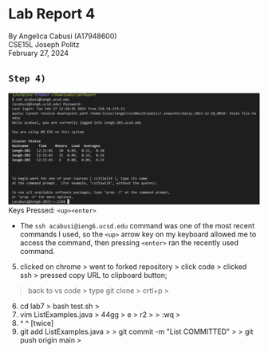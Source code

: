 # Lab Report 4
By Angelica Cabusi (A17948600)\
CSE15L Joseph Politz\
February 27, 2024
## `Step 4)`
![Image](L4_1.png)
Keys Pressed: `<up><enter>`
  - The `ssh acabusi@ieng6.ucsd.edu` command was one of the most recent commands I used, so the `<up>` arrow key on my keyboard allowed me to access the command, then pressing `<enter>` ran the recently used command.
5) clicked on chrome > went to forked repository > click code > clicked ssh > pressed copy URL to clipboard button;
  > back to vs code > type git clone > crtl+p > <enter>
6) cd lab7 > bash test.sh > <enter>
7) vim ListExamples.java > 44gg > e > r2 > <esc> > :wq > <enter>
8) ^ ^ [twice]
9) git add ListExamples.java ><enter> > git commit -m "List COMMITTED" > <enter> > git push origin main > <enter>
